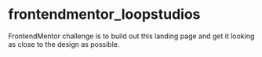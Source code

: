 # frontendmentor_loopstudios

FrontendMentor challenge is to build out this landing page and get it looking as close to the design as possible.
